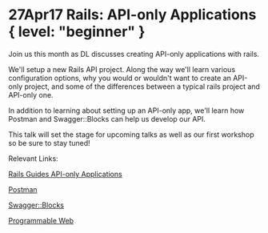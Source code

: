 # 27Apr17 Rails: API-only Applications { level: "beginner" }

Join us this month as DL discusses creating API-only applications with rails.

We'll setup a new Rails API project. Along the way we'll learn various configuration
options, why you would or wouldn't want to create an API-only project, and some
of the differences between a typical rails project and API-only one.

In addition to learning about setting up an API-only app, we'll learn how Postman
and Swagger::Blocks can help us develop our API.

This talk will set the stage for upcoming talks as well as our first workshop so
be sure to stay tuned!

Relevant Links:

[Rails Guides API-only Applications](http://guides.rubyonrails.org/api_app.html)

[Postman](https://www.getpostman.com)

[Swagger::Blocks](https://github.com/fotinakis/swagger-blocks)

[Programmable Web](https://www.programmableweb.com)
